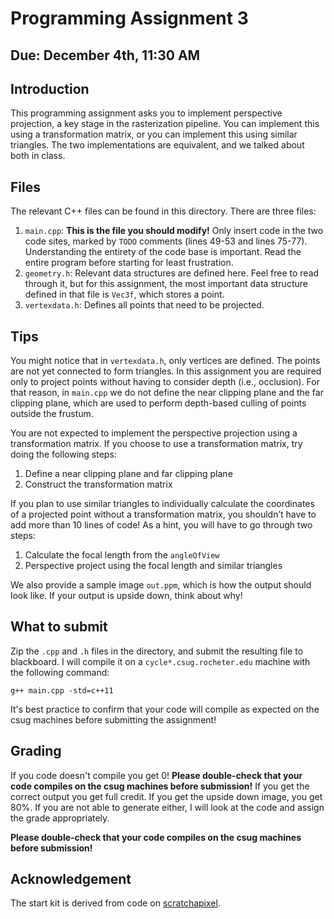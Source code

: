 # Programming Assignment 3
## Due: December 4th, 11:30 AM

## Introduction
This programming assignment asks you to implement perspective projection, a key stage in the rasterization pipeline.
You can implement this using a transformation matrix, or you can implement this using similar triangles. 
The two implementations are equivalent, and we talked about both in class.

## Files
The relevant C++ files can be found in this directory. There are three files:
1. `main.cpp`: **This is the file you should modify!** Only insert code in the two code sites, marked by `TODO` comments (lines 49-53 and lines 75-77). Understanding the entirety of the code base is important. Read the entire program before starting for least frustration.
2. `geometry.h`: Relevant data structures are defined here. Feel free to read through it, but for this assignment, the most important data structure defined in that file is `Vec3f`, which stores a point.
3. `vertexdata.h`: Defines all points that need to be projected.

## Tips
You might notice that in `vertexdata.h`, only vertices are defined.
The points are not yet connected to form triangles.
In this assignment you are required only to project points without having to consider depth (i.e., occlusion).
For that reason, in `main.cpp` we do not define the near clipping plane and the far clipping plane, which are used to perform depth-based culling of points outside the frustum.

You are not expected to implement the perspective projection using a transformation matrix. If you choose to use a transformation matrix, try doing the following steps:
1. Define a near clipping plane and far clipping plane
2. Construct the transformation matrix

If you plan to use similar triangles to individually calculate the coordinates of a projected point without a transformation matrix, you shouldn’t have to add more than 10 lines of code!
As a hint, you will have to go through two steps:
1. Calculate the focal length from the `angleOfView`
2. Perspective project using the focal length and similar triangles

We also provide a sample image `out.ppm`, which is how the output should look like.
If your output is upside down, think about why!

## What to submit
Zip the `.cpp` and `.h` files in the directory, and submit the resulting file to blackboard.
I will compile it on a `cycle*.csug.rocheter.edu` machine with the following command:

```
g++ main.cpp -std=c++11
```

It's best practice to confirm that your code will compile as expected on the csug machines before submitting the assignment!

## Grading
If you code doesn't compile you get 0!
**Please double-check that your code compiles on the csug machines before submission!**
If you get the correct output you get full credit.
If you get the upside down image, you get 80%.
If you are not able to generate either, I will look at the code and assign the grade appropriately.

**Please double-check that your code compiles on the csug machines before submission!**

## Acknowledgement
The start kit is derived from code on [scratchapixel](https://www.scratchapixel.com/index.html).